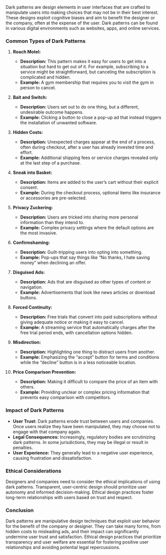 Dark patterns are design elements in user interfaces that are crafted to manipulate users into making choices that may not be in their best interest. These designs exploit cognitive biases and aim to benefit the designer or the company, often at the expense of the user. Dark patterns can be found in various digital environments such as websites, apps, and online services.

### Common Types of Dark Patterns

1. **Roach Motel:**
   - **Description:** This pattern makes it easy for users to get into a situation but hard to get out of it. For example, subscribing to a service might be straightforward, but canceling the subscription is complicated and hidden.
   - **Example:** A gym membership that requires you to visit the gym in person to cancel.

2. **Bait and Switch:**
   - **Description:** Users set out to do one thing, but a different, undesirable outcome happens.
   - **Example:** Clicking a button to close a pop-up ad that instead triggers the installation of unwanted software.

3. **Hidden Costs:**
   - **Description:** Unexpected charges appear at the end of a process, often during checkout, after a user has already invested time and effort.
   - **Example:** Additional shipping fees or service charges revealed only at the last step of a purchase.

4. **Sneak into Basket:**
   - **Description:** Items are added to the user’s cart without their explicit consent.
   - **Example:** During the checkout process, optional items like insurance or accessories are pre-selected.

5. **Privacy Zuckering:**
   - **Description:** Users are tricked into sharing more personal information than they intend to.
   - **Example:** Complex privacy settings where the default options are the most invasive.

6. **Confirmshaming:**
   - **Description:** Guilt-tripping users into opting into something.
   - **Example:** Pop-ups that say things like “No thanks, I hate saving money” when declining an offer.

7. **Disguised Ads:**
   - **Description:** Ads that are disguised as other types of content or navigation.
   - **Example:** Advertisements that look like news articles or download buttons.

8. **Forced Continuity:**
   - **Description:** Free trials that convert into paid subscriptions without giving adequate notice or making it easy to cancel.
   - **Example:** A streaming service that automatically charges after the free trial period ends, with cancellation options hidden.

9. **Misdirection:**
   - **Description:** Highlighting one thing to distract users from another.
   - **Example:** Emphasizing the “accept” button for terms and conditions while the “decline” button is in a less noticeable location.

10. **Price Comparison Prevention:**
    - **Description:** Making it difficult to compare the price of an item with others.
    - **Example:** Providing unclear or complex pricing information that prevents easy comparison with competitors.

### Impact of Dark Patterns

- **User Trust:** Dark patterns erode trust between users and companies. Once users realize they have been manipulated, they may choose not to engage with that company again.
- **Legal Consequences:** Increasingly, regulatory bodies are scrutinizing dark patterns. In some jurisdictions, they may be illegal or result in penalties.
- **User Experience:** They generally lead to a negative user experience, causing frustration and dissatisfaction.

### Ethical Considerations

Designers and companies need to consider the ethical implications of using dark patterns. Transparent, user-centric design should prioritize user autonomy and informed decision-making. Ethical design practices foster long-term relationships with users based on trust and respect.

### Conclusion

Dark patterns are manipulative design techniques that exploit user behavior for the benefit of the company or designer. They can take many forms, from hidden costs to misleading ads, and their impact can significantly undermine user trust and satisfaction. Ethical design practices that prioritize transparency and user welfare are essential for fostering positive user relationships and avoiding potential legal repercussions.
